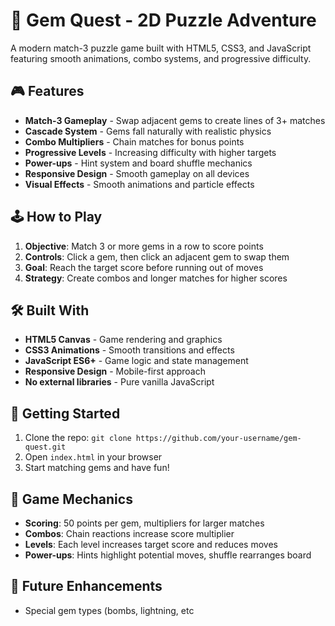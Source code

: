 # 💎 Gem Quest - 2D Puzzle Adventure

A modern match-3 puzzle game built with HTML5, CSS3, and JavaScript featuring smooth animations, combo systems, and progressive difficulty.

## 🎮 Features

- **Match-3 Gameplay** - Swap adjacent gems to create lines of 3+ matches
- **Cascade System** - Gems fall naturally with realistic physics
- **Combo Multipliers** - Chain matches for bonus points
- **Progressive Levels** - Increasing difficulty with higher targets
- **Power-ups** - Hint system and board shuffle mechanics
- **Responsive Design** - Smooth gameplay on all devices
- **Visual Effects** - Smooth animations and particle effects

## 🕹️ How to Play

1. **Objective**: Match 3 or more gems in a row to score points
2. **Controls**: Click a gem, then click an adjacent gem to swap them
3. **Goal**: Reach the target score before running out of moves
4. **Strategy**: Create combos and longer matches for higher scores

## 🛠️ Built With

- **HTML5 Canvas** - Game rendering and graphics
- **CSS3 Animations** - Smooth transitions and effects  
- **JavaScript ES6+** - Game logic and state management
- **Responsive Design** - Mobile-first approach
- **No external libraries** - Pure vanilla JavaScript

## 🚀 Getting Started

1. Clone the repo: `git clone https://github.com/your-username/gem-quest.git`
2. Open `index.html` in your browser
3. Start matching gems and have fun!

## 🎯 Game Mechanics

- **Scoring**: 50 points per gem, multipliers for larger matches
- **Combos**: Chain reactions increase score multiplier
- **Levels**: Each level increases target score and reduces moves
- **Power-ups**: Hints highlight potential moves, shuffle rearranges board

## 🔮 Future Enhancements

- Special gem types (bombs, lightning, etc
